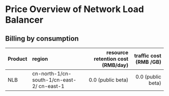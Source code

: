# Price Overview of Network Load Balancer

## Billing by consumption

Product	| region	| resource retention cost (RMB/day)	 | traffic cost (RMB /GB) |
:---|:--- |---: |---: |
NLB	| cn-north-1/cn-south-1/cn-east-2/ cn-east-1 | 0.0 (public beta) | 0.0 (public beta) 	|
